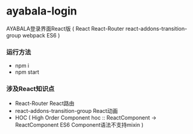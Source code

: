 # ayabala-login
AYABALA登录界面React版 ( React React-Router react-addons-transition-group webpack ES6 )
### 运行方法
- npm i
- npm start  
### 涉及React知识点
- React-Router  React路由
- react-addons-transition-group  React动画
- HOC ( High Order Component  hoc :: ReactComponent -> ReactComponent ES6 Component语法不支持mixin )
